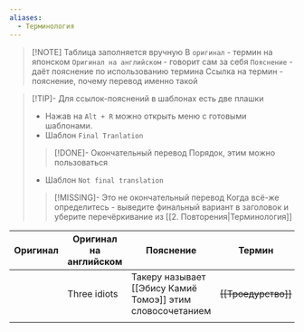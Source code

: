 ```yaml
---
aliases:
  - Терминология
---
```



> [!NOTE] Таблица заполняется вручную
> В `оригинал` - термин на японском
> `Оригинал на английском` - говорит сам за себя 
> `Пояснение` - даёт пояснение по использованию термина
> Ссылка на термин - пояснение, почему перевод именно такой


> [!TIP]- Для ссылок-пояснений в шаблонах есть две плашки
> - Нажав на `Alt + R` можно открыть меню с готовыми шаблонами. 
> - Шаблон `Final Tranlation`
> > [!DONE]- Окончательный перевод
> Порядок, этим можно пользоваться
> - Шаблон `Not final translation`
> > [!MISSING]- Это не окончательный перевод
> Когда всё-же определитесь - выведите финальный вариант в заголовок и уберите перечёркивание из [[2. Повторения|Терминология]]


| Оригинал | Оригинал на английском | Пояснение                                                  | Термин              |
| -------- | ---------------------- | ---------------------------------------------------------- | ------------------- |
|          | Three idiots           | Такеру называет [[Эбису Камиё Томоэ]] этим словосочетанием | ~~[[Троедурство]]~~ |
|          |                        |                                                            |                     |
